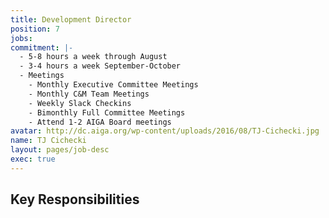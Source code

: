 ```yaml
---
title: Development Director
position: 7
jobs: 
commitment: |-
  - 5-8 hours a week through August
  - 3-4 hours a week September-October
  - Meetings
    - Monthly Executive Committee Meetings
    - Monthly C&M Team Meetings
    - Weekly Slack Checkins
    - Bimonthly Full Committee Meetings
    - Attend 1-2 AIGA Board meetings
avatar: http://dc.aiga.org/wp-content/uploads/2016/08/TJ-Cichecki.jpg
name: TJ Cichecki
layout: pages/job-desc
exec: true
---
```


## Key Responsibilities
